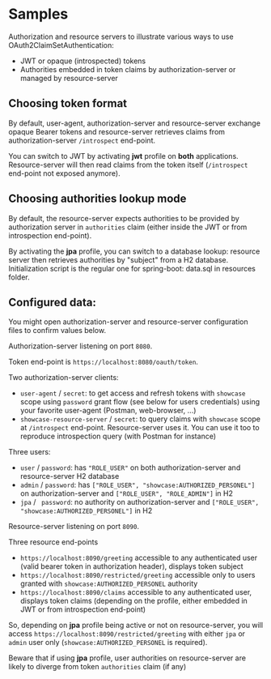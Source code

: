 # Samples
Authorization and resource servers to illustrate various ways to use OAuth2ClaimSetAuthentication:
 * JWT or opaque (introspected) tokens
 * Authorities embedded in token claims by authorization-server or managed by resource-server
 
## Choosing token format
By default, user-agent, authorization-server and resource-server exchange opaque Bearer tokens
and resource-server retrieves claims from authorization-server `/introspect` end-point.

You can switch to JWT by activating **jwt** profile on **both** applications.
Resource-server will then read claims from the token itself (`/introspect` end-point not exposed anymore).

## Choosing authorities lookup mode
By default, the resource-server expects authorities to be provided by authorization server in `authorities` claim
(either inside the JWT or from introspection end-point).

By activating the **jpa** profile, you can switch to a database lookup: resource server then retrieves authorities by "subject" from a H2 database.
Initialization script is the regular one for spring-boot: data.sql in resources folder.

## Configured data:
You might open authorization-server and resource-server configuration files to confirm values below.

Authorization-server listening on port `8080`.

Token end-point is `https://localhost:8080/oauth/token`.

Two authorization-server clients:
 * `user-agent` / `secret`: to get access and refresh tokens with `showcase` scope using `password` grant flow (see below for users credentials)
   using your favorite user-agent (Postman, web-browser, ...)
 * `showcase-resource-server` / `secret`: to query claims with `showcase` scope at `/introspect` end-point. Resource-server uses it.
   You can use it too to reproduce introspection query (with Postman for instance)

Three users:
 * `user` / `password`: has `"ROLE_USER"` on both authorization-server and resource-server H2 database
 * `admin` / `password`: has `["ROLE_USER", "showcase:AUTHORIZED_PERSONEL"]` on authorization-server and `["ROLE_USER", "ROLE_ADMIN"]` in H2
 * `jpa` / ` password`: no authority on authorization-server and `["ROLE_USER", "showcase:AUTHORIZED_PERSONEL"]` in H2

Resource-server listening on port `8090`.

Three resource end-points
 * `https://localhost:8090/greeting` accessible to any authenticated user (valid bearer token in authorization header), displays token subject
 * `https://localhost:8090/restricted/greeting` accessible only to users granted with `showcase:AUTHORIZED_PERSONEL` authority
 * `https://localhost:8090/claims` accessible to any authenticated user, displays token claims 
   (depending on the profile, either embedded in JWT or from introspection end-point)
 
So, depending on **jpa** profile being active or not on resource-server, you will access `https://localhost:8090/restricted/greeting`
with either `jpa` or `admin` user only (`showcase:AUTHORIZED_PERSONEL` is required).

Beware that if using **jpa** profile, user authorities on resource-server are likely to diverge from token `authorities` claim (if any)
   